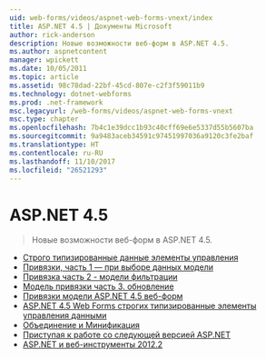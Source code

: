 ```yaml
---
uid: web-forms/videos/aspnet-web-forms-vnext/index
title: ASP.NET 4.5 | Документы Microsoft
author: rick-anderson
description: Новые возможности веб-форм в ASP.NET 4.5.
ms.author: aspnetcontent
manager: wpickett
ms.date: 10/05/2011
ms.topic: article
ms.assetid: 98c78dad-22bf-45cd-807e-c2f3f59011b9
ms.technology: dotnet-webforms
ms.prod: .net-framework
msc.legacyurl: /web-forms/videos/aspnet-web-forms-vnext
msc.type: chapter
ms.openlocfilehash: 7b4c1e39dcc1b93c40cff69e6e5337d55b5607ba
ms.sourcegitcommit: 9a9483aceb34591c97451997036a9120c3fe2baf
ms.translationtype: HT
ms.contentlocale: ru-RU
ms.lasthandoff: 11/10/2017
ms.locfileid: "26521293"
---
```

<a name="aspnet-45"></a>ASP.NET 4.5
====================
> Новые возможности веб-форм в ASP.NET 4.5.


- [Строго типизированные данные элементы управления](aspnet-vnext-videos-strongly-typed-data-controls.md)
- [Привязки, часть 1 — при выборе данных модели](aspnet-vnext-videos-model-binding-part-1-selecting-data.md)
- [Привязка часть 2 - модели фильтрации](aspnet-vnext-videos-model-binding-part-2-filtering.md)
- [Модель привязки часть 3. обновление](aspnet-vnext-videos-model-binding-part-3-updating.md)
- [Привязки модели ASP.NET 4.5 веб-форм](aspnet-45-web-forms-model-binding.md)
- [ASP.NET 4.5 Web Forms строгих типизированные элементы управления данными](aspnet-45-web-forms-strong-typed-data-controls.md)
- [Объединение и Минификация](aspnet-vnext-videos-bundling-and-minification.md)
- [Приступая к работе со следующей версией ASP.NET](getting-started-with-the-next-version-of-aspnet.md)
- [ASP.NET и веб-инструменты 2012.2](aspnet-and-web-tools-20122.md)
